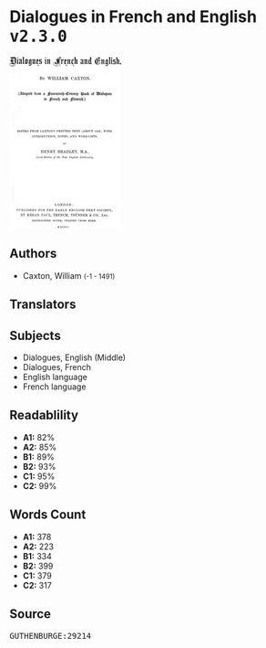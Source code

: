 # Dialogues in French and English <kbd>v2.3.0</kbd>

![](./cover.medium.jpg "")

## Authors


 - Caxton, William <small>(-1 - 1491)</small>

## Translators



## Subjects


 - Dialogues, English (Middle)
 - Dialogues, French
 - English language
 - French language

## Readablility


 - **A1:** 82%
 - **A2:** 85%
 - **B1:** 89%
 - **B2:** 93%
 - **C1:** 95%
 - **C2:** 99%

## Words Count


 - **A1:** 378
 - **A2:** 223
 - **B1:** 334
 - **B2:** 399
 - **C1:** 379
 - **C2:** 317

## Source


<kbd>GUTHENBURGE:29214</kbd>
